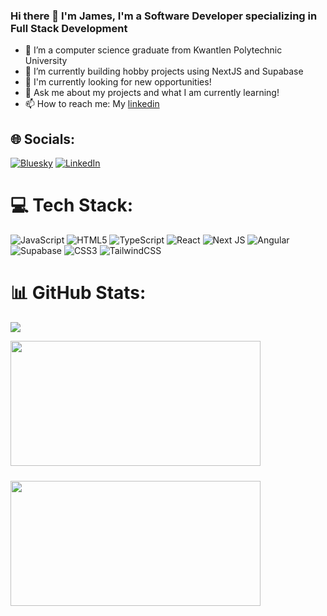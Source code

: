 ### Hi there 👋 I'm James, I'm a Software Developer specializing in Full Stack Development

- 🔭 I’m a computer science graduate from Kwantlen Polytechnic University
- 🌱 I’m currently building hobby projects using NextJS and Supabase
- 🏢 I'm currently looking for new opportunities!
- 💬 Ask me about my projects and what I am currently learning!
- 📫 How to reach me: My [linkedin](https://www.linkedin.com/in/james-tariga/)
<!-- - 😄 Pronouns: ...
- ⚡ Fun fact: ... -->
<!--
**jamestariga/jamestariga** is a ✨ _special_ ✨ repository because its `README.md` (this file) appears on your GitHub profile.

Here are some ideas to get you started:
-->
## 🌐 Socials:
[![Bluesky](https://img.shields.io/badge/bluesky-0285FF?style=for-the-badge&logo=bluesky&logoColor=%23FFFFFF)](https://bsky.app/profile/jamestariga) [![LinkedIn](https://img.shields.io/badge/LinkedIn-%230077B5.svg?logo=linkedin&logoColor=white)](https://linkedin.com/in/jamestariga) 

# 💻 Tech Stack:
![JavaScript](https://img.shields.io/badge/javascript-%23323330.svg?style=for-the-badge&logo=javascript&logoColor=%23F7DF1E) ![HTML5](https://img.shields.io/badge/html5-%23E34F26.svg?style=for-the-badge&logo=html5&logoColor=white) ![TypeScript](https://img.shields.io/badge/typescript-%23007ACC.svg?style=for-the-badge&logo=typescript&logoColor=white) ![React](https://img.shields.io/badge/react-%2320232a.svg?style=for-the-badge&logo=react&logoColor=%2361DAFB) ![Next JS](https://img.shields.io/badge/Next-black?style=for-the-badge&logo=next.js&logoColor=white) ![Angular](https://img.shields.io/badge/angular-%23DD0031.svg?style=for-the-badge&logo=angular&logoColor=white) ![Supabase](https://img.shields.io/badge/Supabase-3ECF8E?style=for-the-badge&logo=supabase&logoColor=white) ![CSS3](https://img.shields.io/badge/css3-%231572B6.svg?style=for-the-badge&logo=css3&logoColor=white) ![TailwindCSS](https://img.shields.io/badge/tailwindcss-%2338B2AC.svg?style=for-the-badge&logo=tailwind-css&logoColor=white)
       

# 📊 GitHub Stats:
![](https://nirzak-streak-stats.vercel.app/?user=jamestariga&theme=tokyonight&hide_border=false">)

<div style="display: flex; justify-content: flex-start; flex-wrap: wrap; width: 100%;">
  <img style="margin: 0 1rem 1.5rem 0; width: 400px; height: 200px; object-fit: cover;" 
       src="https://github-readme-stats.vercel.app/api/top-langs/?username=jamestariga&theme=tokyonight&hide_border=false&include_all_commits=true&count_private=false&layout=compact">
  <img style="margin: 0 1rem 1.5rem 0; width: 400px; height: 200px; object-fit: cover;" 
       src="https://github-readme-stats.vercel.app/api?username=jamestariga&theme=tokyonight&hide_border=false&include_all_commits=true&count_private=false">
</div>
